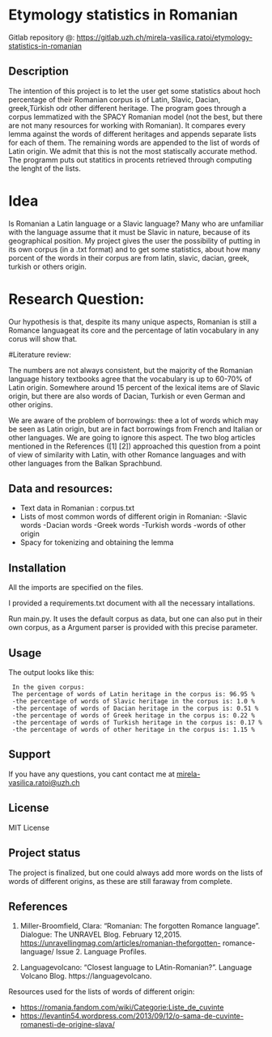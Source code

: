 # Etymology statistics in Romanian
Gitlab repository @: https://gitlab.uzh.ch/mirela-vasilica.ratoi/etymology-statistics-in-romanian 



## Description

The intention of this project is to let the user get some statistics about hoch percentage of their Romanian corpus is of Latin, Slavic, Dacian, greek,Türkish odr other different heritage. The program goes through a corpus lemmatized with the SPACY Romanian model (not the best, but there are not many resources for working with Romanian). It compares every lemma against the  words of different heritages and appends separate lists for each of them. The remaining words are appended to the list of words of Latin origin. We admit that this is not the most statiscally accurate method. The programm puts out statitics in procents retrieved through computing the lenght of the lists. 

# Idea

Is Romanian a Latin language or a Slavic language?
Many who are unfamiliar with the language assume that it must be Slavic in nature, because of its geographical position. My project  gives the user the possibility of putting in its own corpus (in a .txt format) and to get some statistics, about how many porcent of the words in their corpus are from latin, slavic, dacian, greek, turkish or others origin. 

# Research Question:

Our hypothesis is that, despite its many unique aspects, Romanian is still a Romance languageat its core and the percentage of latin vocabulary in any corus will show that. 

#Literature review:

The numbers are not always consistent, but the majority of the Romanian language history textbooks agree that the vocabulary is up to 60-70% of Latin origin. Somewhere around 15 percent of the lexical items are of Slavic origin, but there are also words of Dacian, Turkish or even German and other origins.

We are aware of the problem of borrowings: thee a lot of words which may be seen as Latin origin, but are in fact borrowings from French and Italian or other languages. We are going to ignore this aspect. The two blog articles mentioned in the References ([1] [2]) approached this question from a point of view of similarity with Latin, with other Romance languages and with other languages from the Balkan Sprachbund.

## Data and resources:
- Text data in Romanian : corpus.txt 
- Lists of most common words of different origin in Romanian:
    -Slavic words
    -Dacian words
    -Greek words
    -Turkish words
    -words of other origin
- Spacy for tokenizing and obtaining the lemma

## Installation

All the imports are specified on the files.

I provided a requirements.txt document with all the necessary intallations.

Run main.py. It uses the default corpus as data, but one can also put in their own corpus, as a Argument parser is provided with this precise parameter. 

## Usage
The output looks like this:

```
 In the given corpus:  
 The percentage of words of Latin heritage in the corpus is: 96.95 % 
 -the percentage of words of Slavic heritage in the corpus is: 1.0 % 
 -the percentage of words of Dacian heritage in the corpus is: 0.51 % 
 -the percentage of words of Greek heritage in the corpus is: 0.22 % 
 -the percentage of words of Turkish heritage in the corpus is: 0.17 % 
 -the percentage of words of other heritage in the corpus is: 1.15 %
 ```

## Support
If you have any questions, you cant contact me at mirela-vasilica.ratoi@uzh.ch


## License
MIT License

## Project status
The project is finalized, but one could always add more words on the lists of words of different origins, as these are still faraway from complete. 

## References
1. Miller-Broomfield, Clara: “Romanian: The forgotten Romance language”. Dialogue: The
UNRAVEL Blog. February 12,2015. https://unravellingmag.com/articles/romanian-theforgotten-
romance-language/ Issue 2. Language Profiles.

2. Languagevolcano: “Closest language to LAtin-Romanian?”. Language Volcano Blog.
https://languagevolcano.

Resources used for the lists of words of different origin:
- https://romania.fandom.com/wiki/Categorie:Liste_de_cuvinte 
- https://levantin54.wordpress.com/2013/09/12/o-sama-de-cuvinte-romanesti-de-origine-slava/


